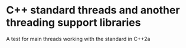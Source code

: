 # C++ standard threads and another threading support libraries

A test for main threads working with the standard in C++2a

